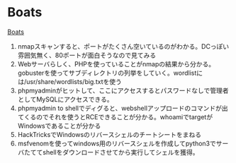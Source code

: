 # Boats
[Boats](https://www.youtube.com/watch?v=TwmHAzu0AeY&list=PLeSXUd883dhjhV4MokruWYQWnhxsCPyUY&index=8)

1. nmapスキャンすると、ポートがたくさん空いているのがわかる。DCっぽい雰囲気無く、80ポートが面白そうなので見てみる
2. Webサーバらしく、PHPを使っていることがnmapの結果から分かる。gobusterを使ってサブディレクトリの列挙をしていく。wordlistには/usr/share/wordlists/big.txtを使う
3. phpmyadminがヒットして、ここにアクセスするとパスワードなしで管理者としてMySQLにアクセスできる。
4. phpmyadmin to shellでディグると、webshellアップロードのコマンドが出てくるのでそれを使うとRCEできることが分かる。whoamiでtargetがWindowsであることが分かる
5. HackTricksでWindowsのリバースシェルのチートシートをまねる
6. msfvenomを使ってwindows用のリバースシェルを作成してpython3でサーバたててshellをダウンロードさせてから実行してシェルを獲得。